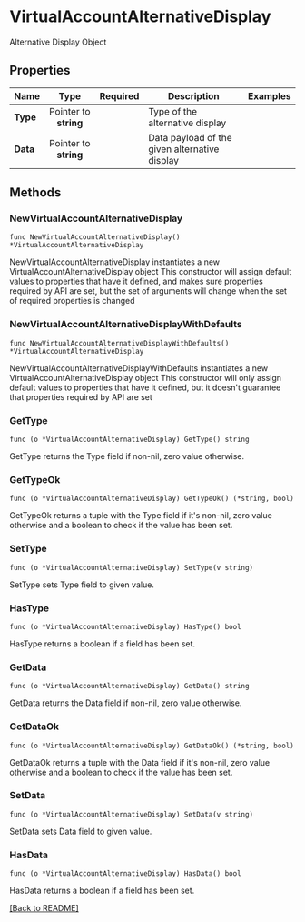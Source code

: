 # VirtualAccountAlternativeDisplay
Alternative Display Object

## Properties
| Name | Type | Required | Description | Examples |
|------------|:-------------:|:-------------:|-------------|:-------------:|
| **Type** | Pointer to **string** |  | Type of the alternative display |  |
| **Data** | Pointer to **string** |  | Data payload of the given alternative display |  |

## Methods

### NewVirtualAccountAlternativeDisplay

`func NewVirtualAccountAlternativeDisplay() *VirtualAccountAlternativeDisplay`

NewVirtualAccountAlternativeDisplay instantiates a new VirtualAccountAlternativeDisplay object
This constructor will assign default values to properties that have it defined,
and makes sure properties required by API are set, but the set of arguments
will change when the set of required properties is changed

### NewVirtualAccountAlternativeDisplayWithDefaults

`func NewVirtualAccountAlternativeDisplayWithDefaults() *VirtualAccountAlternativeDisplay`

NewVirtualAccountAlternativeDisplayWithDefaults instantiates a new VirtualAccountAlternativeDisplay object
This constructor will only assign default values to properties that have it defined,
but it doesn't guarantee that properties required by API are set

### GetType

`func (o *VirtualAccountAlternativeDisplay) GetType() string`

GetType returns the Type field if non-nil, zero value otherwise.

### GetTypeOk

`func (o *VirtualAccountAlternativeDisplay) GetTypeOk() (*string, bool)`

GetTypeOk returns a tuple with the Type field if it's non-nil, zero value otherwise
and a boolean to check if the value has been set.

### SetType

`func (o *VirtualAccountAlternativeDisplay) SetType(v string)`

SetType sets Type field to given value.

### HasType

`func (o *VirtualAccountAlternativeDisplay) HasType() bool`

HasType returns a boolean if a field has been set.

### GetData

`func (o *VirtualAccountAlternativeDisplay) GetData() string`

GetData returns the Data field if non-nil, zero value otherwise.

### GetDataOk

`func (o *VirtualAccountAlternativeDisplay) GetDataOk() (*string, bool)`

GetDataOk returns a tuple with the Data field if it's non-nil, zero value otherwise
and a boolean to check if the value has been set.

### SetData

`func (o *VirtualAccountAlternativeDisplay) SetData(v string)`

SetData sets Data field to given value.

### HasData

`func (o *VirtualAccountAlternativeDisplay) HasData() bool`

HasData returns a boolean if a field has been set.


[[Back to README]](../../README.md)


